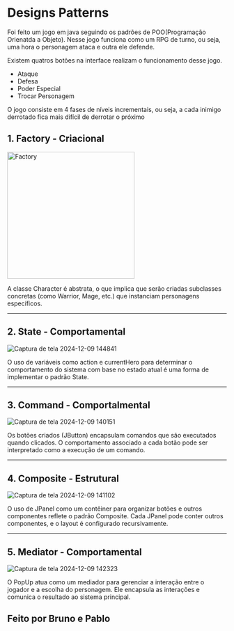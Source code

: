 # Designs Patterns

Foi feito um jogo em java seguindo os padrões de POO(Programação Orienatda a Objeto).
Nesse jogo funciona como um RPG de turno, ou seja, uma hora o personagem ataca e outra ele defende.

Existem quatros botões na interface realizam o funcionamento desse jogo.
- Ataque
- Defesa
- Poder Especial
- Trocar Personagem

O jogo consiste em 4 fases de níveis incrementais, ou seja, a cada inimigo derrotado fica mais difícil de derrotar o próximo

## 1. Factory - Criacional
<img width="292" alt="Factory" src="https://github.com/user-attachments/assets/43db4cad-6b20-4e08-a12a-63db3aa17878">
<p></p>
A classe Character é abstrata, o que implica que serão criadas subclasses concretas (como Warrior, Mage, etc.) que instanciam personagens específicos.

---

## 2. State - Comportamental
![Captura de tela 2024-12-09 144841](https://github.com/user-attachments/assets/1108962f-3a61-4294-8cf1-54ad48191fb2)
<p></p>
O uso de variáveis como action e currentHero para determinar o comportamento do sistema com base no estado atual é uma forma de implementar o padrão State.

---

## 3. Command - Comportalmental
![Captura de tela 2024-12-09 140151](https://github.com/user-attachments/assets/446ba638-68d9-4d9c-8f7e-4e0cd14309e9)
<p></p>
Os botões criados (JButton) encapsulam comandos que são executados quando clicados. O comportamento associado a cada botão pode ser interpretado como a execução de um comando.

---

## 4. Composite - Estrutural
![Captura de tela 2024-12-09 141102](https://github.com/user-attachments/assets/7cf4e93e-c677-49b3-915d-e60e3bd09ce9)
<p></p>
O uso de JPanel como um contêiner para organizar botões e outros componentes reflete o padrão Composite. Cada JPanel pode conter outros componentes, e o layout é configurado recursivamente.

---

## 5. Mediator - Comportamental
![Captura de tela 2024-12-09 142323](https://github.com/user-attachments/assets/0e6ff7d5-387c-4846-9bc6-7c2b51556014)
<p></p>
O PopUp atua como um mediador para gerenciar a interação entre o jogador e a escolha do personagem. Ele encapsula as interações e comunica o resultado ao sistema principal.

## Feito por Bruno e Pablo
